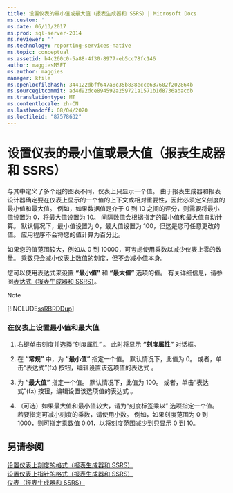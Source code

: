 ```yaml
---
title: 设置仪表的最小值或最大值（报表生成器和 SSRS）| Microsoft Docs
ms.custom: ''
ms.date: 06/13/2017
ms.prod: sql-server-2014
ms.reviewer: ''
ms.technology: reporting-services-native
ms.topic: conceptual
ms.assetid: b4c260c0-5a88-4f30-8977-eb5cc78fc146
author: maggiesMSFT
ms.author: maggies
manager: kfile
ms.openlocfilehash: 344122dbff647a8c35b838ecce637602f202864b
ms.sourcegitcommit: ad4d92dce894592a259721a1571b1d8736abacdb
ms.translationtype: MT
ms.contentlocale: zh-CN
ms.lasthandoff: 08/04/2020
ms.locfileid: "87578632"
---
```

# <a name="set-a-minimum-or-maximum-on-a-gauge-report-builder-and-ssrs"></a>设置仪表的最小值或最大值（报表生成器和 SSRS）
  与其中定义了多个组的图表不同，仪表上只显示一个值。 由于报表生成器和报表设计器确定要在仪表上显示的一个值的上下文或相对重要性，因此必须定义刻度的最小值和最大值。 例如，如果数据值是介于 0 到 10 之间的评分，则需要将最小值设置为 0，将最大值设置为 10。 间隔数值会根据指定的最小值和最大值自动计算。 默认情况下，最小值设置为 0，最大值设置为 100，但这是您可任意更改的值。 应用程序不会将您的值计算为百分比。  
  
 如果您的值范围较大，例如从 0 到 10000，可考虑使用乘数以减少仪表上零的数量。 乘数只会减小仪表上数值的刻度，但不会减小值本身。  
  
 您可以使用表达式来设置 **“最小值”** 和 **“最大值”** 选项的值。 有关详细信息，请参阅[表达式（报表生成器和 SSRS）](expressions-report-builder-and-ssrs.md)。  
  
> [!NOTE]  
>  [!INCLUDE[ssRBRDDup](../../includes/ssrbrddup-md.md)]  
  
### <a name="to-set-the-minimum-and-maximum-on-the-gauge"></a>在仪表上设置最小值和最大值  
  
1.  右键单击刻度并选择“刻度属性”  。 此时将显示 **“刻度属性”** 对话框。  
  
2.  在 **“常规”** 中，为 **“最小值”** 指定一个值。 默认情况下，此值为 0。 或者，单击“表达式”(fx) 按钮，编辑设置该选项值的表达式   。  
  
3.  为 **“最大值”** 指定一个值。 默认情况下，此值为 100。 或者，单击“表达式”(fx) 按钮，编辑设置该选项值的表达式   。  
  
4.  （可选）如果最大值和最小值较大，请为“刻度标签乘以”  选项指定一个值。 若要指定可减小刻度的乘数，请使用小数。 例如，如果刻度范围为 0 到 1000，则可指定乘数值 0.01，以将刻度范围减少到只显示 0 到 10。  
  
## <a name="see-also"></a>另请参阅  
 [设置仪表上刻度的格式（报表生成器和 SSRS）](formatting-scales-on-a-gauge-report-builder-and-ssrs.md)   
 [设置仪表上指针的格式（报表生成器和 SSRS）](formatting-pointers-on-a-gauge-report-builder-and-ssrs.md)   
 [仪表（报表生成器和 SSRS）](gauges-report-builder-and-ssrs.md)  
  
  

